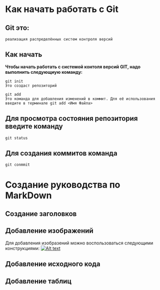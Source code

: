 # Как начать работать с Git

## Git это:
```
реализация распределённых систем контроля версий
```

## Как начать
**Чтобы начать работать с системой контоля версий GIT, надо выполнить следующиую команду:**
```
git init
Это создаст репозиторий
```

```
git add
Это команда для добавления изменений в коммит. Для её использования введите в терминале git add <Имя Файла>
```
## Для просмотра состояния репозитория введите команду
```
git status
```
## Для создания коммитов команда
```
git conmmit
```

# Создание руководства по MarkDown
## Создание заголовков



## Добавление изображений


Для добавления изобразений можно воспользоваться следующими конструкциями:
[![Alt text](https://mebel-go.ru/mebelgoer/30608539dc2a6e.jpg)](http://example.com/)

## Добавление исходного кода


## Добавление таблиц
